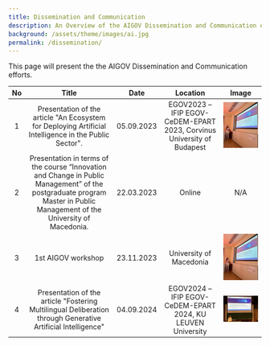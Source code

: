 ```yaml
---
title: Dissemination and Communication
description: An Overview of the AIGOV Dissemination and Communication efforts.
background: /assets/theme/images/ai.jpg
permalink: /dissemination/
---
```


This page will present the the AIGOV Dissemination and Communication efforts.

No | Title | Date | Location | Image
:---: | :---: |  :---: |  :---: | :---: 
1 | Presentation of the article "An Ecosystem for Deploying Artificial Intelligence in the Public Sector". |  05.09.2023 | EGOV2023 – IFIP EGOV-CeDEM-EPART 2023, Corvinus University of Budapest | ![Image](/assets/theme/images/egov23_2_resized.jpg)
2 | Presentation in terms of the course “Innovation and Change in Public Management” of the postgraduate program Master in Public Management of the University of Macedonia. | 22.03.2023 | Online | N/A
3 | 1st AIGOV workshop | 23.11.2023 | University of Macedonia | ![Image](/assets/theme/images/egov23_2.jpg)
4 | Presentation of the article "Fostering Multilingual Deliberation through Generative Artificial Intelligence" | 04.09.2024 | EGOV2024 – IFIP EGOV-CeDEM-EPART 2024, KU LEUVEN University | ![Image](/assets/theme/images/eGOV2024_resized.jpg)

